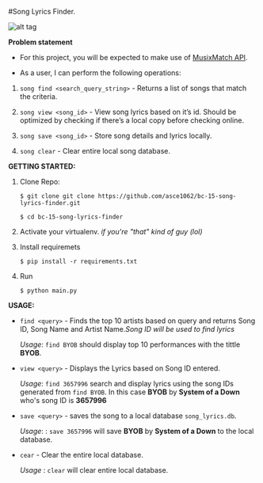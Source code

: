#Song Lyrics Finder.

![alt tag](http://i.imgur.com/Ta2HiDP.png)

**Problem statement**
- For this project, you will be expected to make use of [MusixMatch API](https://developer.musixmatch.com/).

- As a user, I can perform the following operations:

1. `song find <search_query_string>` - Returns a list of songs that match the criteria.

2. `song view <song_id>` - View song lyrics based on it’s id. Should be optimized by checking if there’s a local copy before checking online.

3. `song save <song_id>` - Store song details and lyrics locally.

4. `song clear` - Clear entire local song database.

**GETTING STARTED:**
1. Clone Repo:
    ```
    $ git clone git clone https://github.com/asce1062/bc-15-song-lyrics-finder.git
    ```
    ```
    $ cd bc-15-song-lyrics-finder
    ```
2. Activate your virtualenv. _if you're "that" kind of guy (lol)_

3. Install requiremets
    ```
    $ pip install -r requirements.txt
    ```
4. Run 
    ```
    $ python main.py
    ```
 **USAGE:**
- ```find <query>``` - Finds the top 10 artists based on query and returns Song ID, Song Name and Artist Name._Song ID will be used to find lyrics_
 
    *Usage*: ```find BYOB``` should display top 10 performances with the tittle **BYOB**.
- ```view <query>``` - Displays the Lyrics based on Song ID entered.
    
    *Usage*: ```find 3657996``` search and display lyrics using the song IDs generated from ```find BYOB```. In this case **BYOB** by **System of a Down** who's song ID is **3657996**
- ```save <query>``` - saves the song to a local database ```song_lyrics.db```.
    
    *Usage*: : ```save 3657996``` will save **BYOB** by **System of a Down** to the local database.
 - ```cear``` - Clear the entire local database.
 
    *Usage* : ```clear``` will clear entire local database.
 